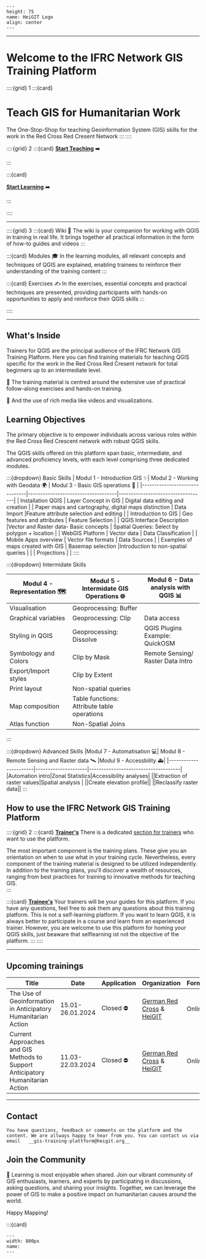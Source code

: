 ```{figure} /fig/HeiGIT_Logo_base.svg
---
height: 75 
name: HeiGIT Logo
align: center
---
```
___
# Welcome to the IFRC Network GIS Training Platform
 

::::{grid} 1
:::{card}
# Teach GIS for Humanitarian Work

The One-Stop-Shop for teaching Geoinformation System (GIS) skills for the work in the Red Cross Red Cresent Network
:::
::::


::::{grid} 2
:::{card}
__[Start Teaching](/content/Trainers_corner/en_TOT_intro.md)__ ➡️

:::

:::{card}

__[Start Learning](/content/Modul_1/en_qgis_theorie.md)__ ➡️

:::

::::
___



::::{grid} 3
:::{card} Wiki 📖
The wiki is your companion for working with QGIS in training in real life. It brings together all practical information in the form of how-to guides and videos
:::

:::{card} Modules 🎓
In the learning modules, all relevant concepts and techniques of QGIS are explained, enabling trainees to reinforce their understanding of the training content
:::

:::{card} Exercises ✍️
In the exercises, essential concepts and practical techniques are presented, providing participants with hands-on opportunities to apply and reinforce their QGIS skills
:::

::::
___


## What's Inside

Trainers for QGIS are the principal audience of the IFRC Network GIS Training Platform. Here you can find training materials for teaching QGIS specific for the work in the Red Cross Red Cresent network for total beginners up to an intermediate level.

🙌 The training material is centred around the extensive use of practical follow-along exercises and hands-on training. 

🎥 And the use of rich media like videos and visualizations. 

## Learning Objectives

The primary objective is to empower individuals across various roles within the Red Cross Red Crescent network with robust QGIS skills. 

The QGIS skills offered on this platform span basic, intermediate, and advanced proficiency levels, with each level comprising three dedicated modules.

:::{dropdown} Basic Skills
| Modul 1 -  Introduction GIS ✨| Modul 2 - Working with Geodata 🌍 | Modul 3 - Basic GIS operations 📍 |
|-------------------------------|------------------------------------|-----------------------------------|
| Installation QGIS            | Layer Concept in GIS    |        Digital data editing  and creation   |
| Paper maps and cartography, digital maps distinction |  Data Import |Feature attribute selection and editing |
| Introduction to GIS  | Geo features and attributes | Feature Selection      |
| QGIS Interface Description |Vector and Raster data- Basic concepts | Spatial Queries: Select by polygon + location                                |
|     WebGIS Platform  | Vector data |   Data  Classification  |
| Mobile Apps overview | Vector file formats  | Data Sources   |
|   Examples of maps created with GIS | Basemap selection |Introduction to non-spatial queries |
|   |  Projections    |    |
::::
  
:::{dropdown} Intermidate Skills

|Modul 4 - Representation 🗺️ |  Modul 5 - Intermidate GIS Operations 🌐| Modul 6 - Data analysis with QGIS 📊  |
|-----------------------|---------------------|-------------------------------------|
|Visualisation |Geoprocessing: Buffer||
|Graphical variables|Geoprocessing: Clip |Data access   |
|Styling in QGIS |Geoprocessing: Dissolve   |QGIS Plugins Example: QuickOSM  |
|Symbology and Colors |Clip by Mask|Remote Sensing/ Raster Data Intro|
|Export/Import styles|Clip by Extent  |||
|Print layout|Non-spatial queries ||
|Map composition|Table functions: Attribute table operations||
|Atlas function|Non-Spatial Joins  ||
:::

:::{dropdown} Advanced Skills
|Modul 7 - Automatisation 💻| Modul 8 - Remote Sensing and Raster data 🛰️ |Modul 9 - Accessbility 🚑|
|-----------------------|---------------------|-------------------------------------|
|Automation intro|Zonal Statistics|Accessibility analyses|
||Extraction of raster values|Spatial analysis |
||Create elevation profile||
||Reclassify raster data||
:::


## How to use the IFRC Network GIS Training Platform


::::{grid} 2
:::{card} __[Trainer's](/content/Trainers_corner/en_TOT_intro.md)__ 
There is a dedicated [section for trainers](/content/Trainers_corner/en_how_to_training.md) who want to use the platform.

The most important component is the training plans. These give you an orientation on when to use what in your training cycle.
Nevertheless, every component of the training material is designed to be utilized independently. In addition to the training plans, you'll discover a wealth of resources, ranging from best practices for training to innovative methods for teaching GIS.   
:::

:::{card} __[Trainee's](/content/Modul_1/en_qgis_theorie.md)__ 
Your trainers will be your guides for this platform. If you have any questions, feel free to ask them any questions about this training platform.
This is not a self-learning platform. If you want to learn QGIS, it is always better to participate in a course and learn from an experienced trainer. However, you are welcome to use this platform for homing your QGIS skills, just beaware that selflearning ist not the objective of the platform.
:::
::::
___

## Upcoming trainings

| Title | Date | Application | Organization | Format | Language | Skill Level | Info |
|-------|------|--------------|--------------|--------|----------|-------------|------|
|The Use of Geoinformation in Anticipatory Humanitarian Action|15.01-26.01.2024|Closed ⛔ |[German Red Cross](https://www.drk.de/) & [HeiGIT](https://heigit.org/)|Online|Englisch|Basic|[Info](https://aha-trainings.de/courses/the-use-of-geoinformation-in-anticipatory-humanitarian)|
|Current Approaches and GIS Methods to Support Anticipatory Humanitarian Action|11.03-22.03.2024|Closed ⛔ |[German Red Cross](https://www.drk.de/) & [HeiGIT](https://heigit.org/)|Online|Englisch|Intermidate|[Info](https://aha-trainings.de/courses/current-approaches-and-gis-methods)|

___

## Contact

```{admonition} Contact the IFRC GIS Training Plattform Team
You have questions, feedback or comments on the platform and the content. We are allways happy to hear from you. You can contact us via email   __gis-training-plattform@heigit.org__
```


## Join the Community

🤝 Learning is most enjoyable when shared. Join our vibrant community of GIS enthusiasts, learners, and experts by participating in discussions, asking questions, and sharing your insights. Together, we can leverage the power of GIS to make a positive impact on humanitarian causes around the world.


Happy Mapping!

:::{card}

```{figure} /fig/Training_Somalia.JPG
---
width: 800px
name: 
---

```

